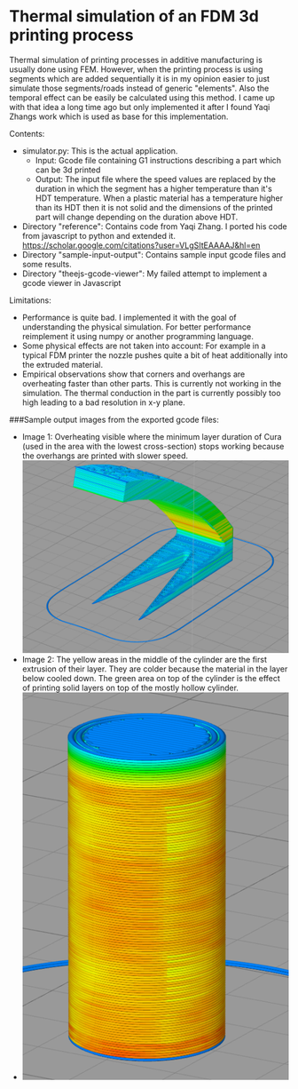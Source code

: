 # Thermal simulation of an FDM 3d printing process

Thermal simulation of printing processes in additive manufacturing is usually done using FEM. However, when the printing process is using segments which are added sequentially it is in my opinion easier to just simulate those segments/roads instead of generic "elements". Also the temporal effect can be easily be calculated using this method. I came up with that idea a long time ago but only implemented it after I found Yaqi Zhangs work which is used as base for this implementation. 


Contents:
- simulator.py: This is the actual application.
  - Input: Gcode file containing G1 instructions describing a part which can be 3d printed
  - Output: The input file where the speed values are replaced by the duration in which the segment has a higher temperature than it's HDT temperature. When a plastic material has a temperature higher than its HDT then it is not solid and the dimensions of the printed part will change depending on the duration above HDT.
- Directory "reference": Contains code from Yaqi Zhang. I ported his code from javascript to python and extended it.
  https://scholar.google.com/citations?user=VLgSItEAAAAJ&hl=en
- Directory "sample-input-output": Contains sample input gcode files and some results.
- Directory "theejs-gcode-viewer": My failed attempt to implement a gcode viewer in Javascript

Limitations:
- Performance is quite bad. I implemented it with the goal of understanding the physical simulation. For better performance reimplement it using numpy or another programming language.
- Some physical effects are not taken into account: For example in a typical FDM printer the nozzle pushes quite a bit of heat additionally into the extruded material.
- Empirical observations show that corners and overhangs are overheating faster than other parts. This is currently not working in the simulation. The thermal conduction in the part is currently possibly too high leading to a bad resolution in x-y plane.


###Sample output images from the exported gcode files:
- Image 1: Overheating visible where the minimum layer duration of Cura (used in the area with the lowest cross-section) stops working  because the overhangs are printed with slower speed.
![img.png](img.png)
- Image 2: The yellow areas in the middle of the cylinder are the first extrusion of their layer. They are colder because the material in the layer below cooled down. The green area on top of the cylinder is the effect of printing solid layers on top of the mostly hollow cylinder.
- ![img_1.png](img_1.png)